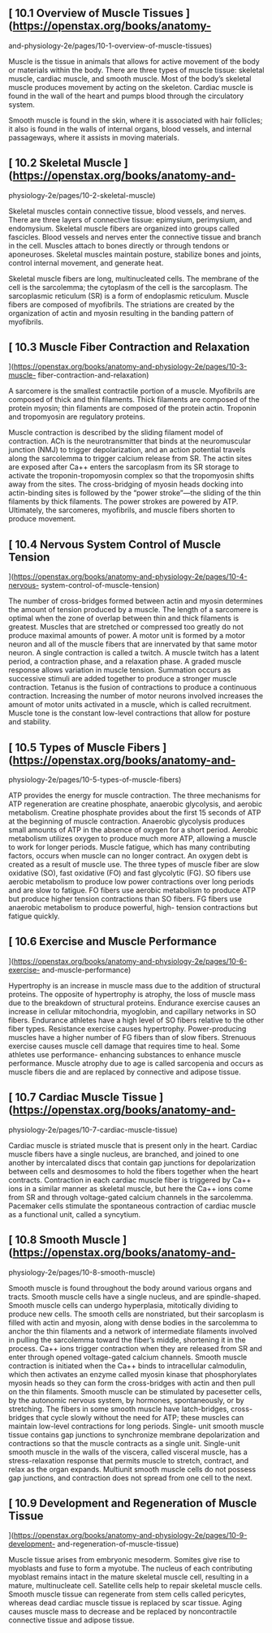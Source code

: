## [ 10.1 Overview of Muscle Tissues  ](https://openstax.org/books/anatomy-
and-physiology-2e/pages/10-1-overview-of-muscle-tissues)

Muscle is the tissue in animals that allows for active movement of the body or
materials within the body. There are three types of muscle tissue: skeletal
muscle, cardiac muscle, and smooth muscle. Most of the body’s skeletal muscle
produces movement by acting on the skeleton. Cardiac muscle is found in the
wall of the heart and pumps blood through the circulatory system.

Smooth muscle is found in the skin, where it is associated with hair
follicles; it also is found in the walls of internal organs, blood vessels,
and internal passageways, where it assists in moving materials.

## [ 10.2 Skeletal Muscle  ](https://openstax.org/books/anatomy-and-
physiology-2e/pages/10-2-skeletal-muscle)

Skeletal muscles contain connective tissue, blood vessels, and nerves. There
are three layers of connective tissue: epimysium, perimysium, and endomysium.
Skeletal muscle fibers are organized into groups called fascicles. Blood
vessels and nerves enter the connective tissue and branch in the cell. Muscles
attach to bones directly or through tendons or aponeuroses. Skeletal muscles
maintain posture, stabilize bones and joints, control internal movement, and
generate heat.

Skeletal muscle fibers are long, multinucleated cells. The membrane of the
cell is the sarcolemma; the cytoplasm of the cell is the sarcoplasm. The
sarcoplasmic reticulum (SR) is a form of endoplasmic reticulum. Muscle fibers
are composed of myofibrils. The striations are created by the organization of
actin and myosin resulting in the banding pattern of myofibrils.

## [ 10.3 Muscle Fiber Contraction and Relaxation
](https://openstax.org/books/anatomy-and-physiology-2e/pages/10-3-muscle-
fiber-contraction-and-relaxation)

A sarcomere is the smallest contractile portion of a muscle. Myofibrils are
composed of thick and thin filaments. Thick filaments are composed of the
protein myosin; thin filaments are composed of the protein actin. Troponin and
tropomyosin are regulatory proteins.

Muscle contraction is described by the sliding filament model of contraction.
ACh is the neurotransmitter that binds at the neuromuscular junction (NMJ) to
trigger depolarization, and an action potential travels along the sarcolemma
to trigger calcium release from SR. The actin sites are exposed after Ca++
enters the sarcoplasm from its SR storage to activate the troponin-tropomyosin
complex so that the tropomyosin shifts away from the sites. The cross-bridging
of myosin heads docking into actin-binding sites is followed by the “power
stroke”—the sliding of the thin filaments by thick filaments. The power
strokes are powered by ATP. Ultimately, the sarcomeres, myofibrils, and muscle
fibers shorten to produce movement.

## [ 10.4 Nervous System Control of Muscle Tension
](https://openstax.org/books/anatomy-and-physiology-2e/pages/10-4-nervous-
system-control-of-muscle-tension)

The number of cross-bridges formed between actin and myosin determines the
amount of tension produced by a muscle. The length of a sarcomere is optimal
when the zone of overlap between thin and thick filaments is greatest. Muscles
that are stretched or compressed too greatly do not produce maximal amounts of
power. A motor unit is formed by a motor neuron and all of the muscle fibers
that are innervated by that same motor neuron. A single contraction is called
a twitch. A muscle twitch has a latent period, a contraction phase, and a
relaxation phase. A graded muscle response allows variation in muscle tension.
Summation occurs as successive stimuli are added together to produce a
stronger muscle contraction. Tetanus is the fusion of contractions to produce
a continuous contraction. Increasing the number of motor neurons involved
increases the amount of motor units activated in a muscle, which is called
recruitment. Muscle tone is the constant low-level contractions that allow for
posture and stability.

## [ 10.5 Types of Muscle Fibers  ](https://openstax.org/books/anatomy-and-
physiology-2e/pages/10-5-types-of-muscle-fibers)

ATP provides the energy for muscle contraction. The three mechanisms for ATP
regeneration are creatine phosphate, anaerobic glycolysis, and aerobic
metabolism. Creatine phosphate provides about the first 15 seconds of ATP at
the beginning of muscle contraction. Anaerobic glycolysis produces small
amounts of ATP in the absence of oxygen for a short period. Aerobic metabolism
utilizes oxygen to produce much more ATP, allowing a muscle to work for longer
periods. Muscle fatigue, which has many contributing factors, occurs when
muscle can no longer contract. An oxygen debt is created as a result of muscle
use. The three types of muscle fiber are slow oxidative (SO), fast oxidative
(FO) and fast glycolytic (FG). SO fibers use aerobic metabolism to produce low
power contractions over long periods and are slow to fatigue. FO fibers use
aerobic metabolism to produce ATP but produce higher tension contractions than
SO fibers. FG fibers use anaerobic metabolism to produce powerful, high-
tension contractions but fatigue quickly.

## [ 10.6 Exercise and Muscle Performance
](https://openstax.org/books/anatomy-and-physiology-2e/pages/10-6-exercise-
and-muscle-performance)

Hypertrophy is an increase in muscle mass due to the addition of structural
proteins. The opposite of hypertrophy is atrophy, the loss of muscle mass due
to the breakdown of structural proteins. Endurance exercise causes an increase
in cellular mitochondria, myoglobin, and capillary networks in SO fibers.
Endurance athletes have a high level of SO fibers relative to the other fiber
types. Resistance exercise causes hypertrophy. Power-producing muscles have a
higher number of FG fibers than of slow fibers. Strenuous exercise causes
muscle cell damage that requires time to heal. Some athletes use performance-
enhancing substances to enhance muscle performance. Muscle atrophy due to age
is called sarcopenia and occurs as muscle fibers die and are replaced by
connective and adipose tissue.

## [ 10.7 Cardiac Muscle Tissue  ](https://openstax.org/books/anatomy-and-
physiology-2e/pages/10-7-cardiac-muscle-tissue)

Cardiac muscle is striated muscle that is present only in the heart. Cardiac
muscle fibers have a single nucleus, are branched, and joined to one another
by intercalated discs that contain gap junctions for depolarization between
cells and desmosomes to hold the fibers together when the heart contracts.
Contraction in each cardiac muscle fiber is triggered by Ca++ ions in a
similar manner as skeletal muscle, but here the Ca++ ions come from SR and
through voltage-gated calcium channels in the sarcolemma. Pacemaker cells
stimulate the spontaneous contraction of cardiac muscle as a functional unit,
called a syncytium.

## [ 10.8 Smooth Muscle  ](https://openstax.org/books/anatomy-and-
physiology-2e/pages/10-8-smooth-muscle)

Smooth muscle is found throughout the body around various organs and tracts.
Smooth muscle cells have a single nucleus, and are spindle-shaped. Smooth
muscle cells can undergo hyperplasia, mitotically dividing to produce new
cells. The smooth cells are nonstriated, but their sarcoplasm is filled with
actin and myosin, along with dense bodies in the sarcolemma to anchor the thin
filaments and a network of intermediate filaments involved in pulling the
sarcolemma toward the fiber’s middle, shortening it in the process. Ca++ ions
trigger contraction when they are released from SR and enter through opened
voltage-gated calcium channels. Smooth muscle contraction is initiated when
the Ca++ binds to intracellular calmodulin, which then activates an enzyme
called myosin kinase that phosphorylates myosin heads so they can form the
cross-bridges with actin and then pull on the thin filaments. Smooth muscle
can be stimulated by pacesetter cells, by the autonomic nervous system, by
hormones, spontaneously, or by stretching. The fibers in some smooth muscle
have latch-bridges, cross-bridges that cycle slowly without the need for ATP;
these muscles can maintain low-level contractions for long periods. Single-
unit smooth muscle tissue contains gap junctions to synchronize membrane
depolarization and contractions so that the muscle contracts as a single unit.
Single-unit smooth muscle in the walls of the viscera, called visceral muscle,
has a stress-relaxation response that permits muscle to stretch, contract, and
relax as the organ expands. Multiunit smooth muscle cells do not possess gap
junctions, and contraction does not spread from one cell to the next.

## [ 10.9 Development and Regeneration of Muscle Tissue
](https://openstax.org/books/anatomy-and-physiology-2e/pages/10-9-development-
and-regeneration-of-muscle-tissue)

Muscle tissue arises from embryonic mesoderm. Somites give rise to myoblasts
and fuse to form a myotube. The nucleus of each contributing myoblast remains
intact in the mature skeletal muscle cell, resulting in a mature,
multinucleate cell. Satellite cells help to repair skeletal muscle cells.
Smooth muscle tissue can regenerate from stem cells called pericytes, whereas
dead cardiac muscle tissue is replaced by scar tissue. Aging causes muscle
mass to decrease and be replaced by noncontractile connective tissue and
adipose tissue.

